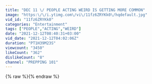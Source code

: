 ```yaml
---
title: "DEC 11 \/ PEOPLE ACTING WEIRD IS GETTING MORE COMMON"
image: "https:\/\/i.ytimg.com\/vi\/11fz6ZRYKk0\/hqdefault.jpg"
vid_id: "11fz6ZRYKk0"
categories: "Entertainment"
tags: ["PEOPLE","ACTING","WEIRD"]
date: "2021-12-12T08:40:31+03:00"
vid_date: "2021-12-12T04:02:06Z"
duration: "PT1H39M23S"
viewcount: "3450"
likeCount: "362"
dislikeCount: "8"
channel: "PREPPING 101"
---
```

{% raw %}{% endraw %}
